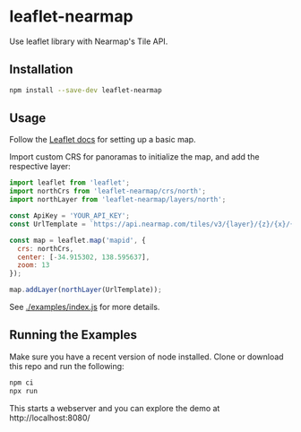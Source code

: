# leaflet-nearmap
Use leaflet library with Nearmap's Tile API.


## Installation

```bash
npm install --save-dev leaflet-nearmap
```

## Usage

Follow the [Leaflet docs](https://leafletjs.com/reference-1.3.4.html)
for setting up a basic map.

Import custom CRS for panoramas to initialize the map, and add the respective
layer:

```js
import leaflet from 'leaflet';
import northCrs from 'leaflet-nearmap/crs/north';
import northLayer from 'leaflet-nearmap/layers/north';

const ApiKey = 'YOUR_API_KEY';
const UrlTemplate = `https://api.nearmap.com/tiles/v3/{layer}/{z}/{x}/{y}.img?tertiary=satellite&apikey=${ApiKey}`;

const map = leaflet.map('mapid', {
  crs: northCrs,
  center: [-34.915302, 138.595637],
  zoom: 13
});

map.addLayer(northLayer(UrlTemplate));
```


See [./examples/index.js](./examples/index.js) for more details.


## Running the Examples

Make sure you have a recent version of node installed.
Clone or download this repo and run the following:

```bash
npm ci
npx run
```

This starts a webserver and you can explore the demo at http://localhost:8080/
